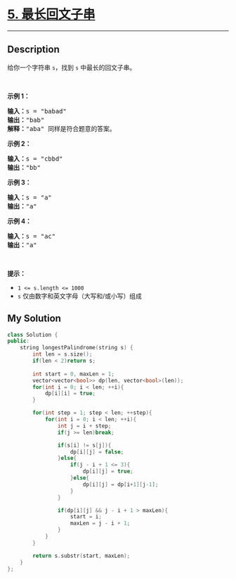 # [5. 最长回文子串](https://leetcode-cn.com/problems/longest-palindromic-substring/)

---

## Description

<section>
<p>给你一个字符串 <code>s</code>，找到 <code>s</code> 中最长的回文子串。</p>
<p>&nbsp;</p>
<p><strong>示例 1：</strong></p>
<pre><strong>输入：</strong>s = "babad"
<strong>输出：</strong>"bab"
<strong>解释：</strong>"aba" 同样是符合题意的答案。
</pre>
<p><strong>示例 2：</strong></p>
<pre><strong>输入：</strong>s = "cbbd"
<strong>输出：</strong>"bb"
</pre>
<p><strong>示例 3：</strong></p>
<pre><strong>输入：</strong>s = "a"
<strong>输出：</strong>"a"
</pre>
<p><strong>示例 4：</strong></p>
<pre><strong>输入：</strong>s = "ac"
<strong>输出：</strong>"a"
</pre>
<p>&nbsp;</p>
<p><strong>提示：</strong></p>
<ul>
	<li><code>1 &lt;= s.length &lt;= 1000</code></li>
	<li><code>s</code> 仅由数字和英文字母（大写和/或小写）组成</li>
</ul>
</section>


## My Solution

```cpp
class Solution {
public:
    string longestPalindrome(string s) {
        int len = s.size();
        if(len < 2)return s;
        
        int start = 0, maxLen = 1;
        vector<vector<bool>> dp(len, vector<bool>(len));
        for(int i = 0; i < len; ++i){
            dp[i][i] = true;
        }

        for(int step = 1; step < len; ++step){
            for(int i = 0; i < len; ++i){
                int j = i + step;
                if(j >= len)break;

                if(s[i] != s[j]){
                    dp[i][j] = false;
                }else{
                    if(j - i + 1 <= 3){
                        dp[i][j] = true;
                    }else{
                        dp[i][j] = dp[i+1][j-1];
                    }
                }

                if(dp[i][j] && j - i + 1 > maxLen){
                    start = i;
                    maxLen = j - i + 1;
                }
            }
        }

        return s.substr(start, maxLen);
    }
};
```